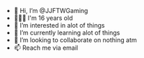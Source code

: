 - 👋 Hi, I’m @JJFTWGaming
- 🙇🏻‍♂️ I'm 16 years old
- 👀 I’m interested in alot of things
- 🌱 I’m currently learning alot of things
- 💞️ I’m looking to collaborate on nothing atm
- 📫 Reach me via email

<!---
JJFTWGaming/JJFTWGaming is a ✨ special ✨ repository because its `README.md` (this file) appears on your GitHub profile.
You can click the Preview link to take a look at your changes.
--->
